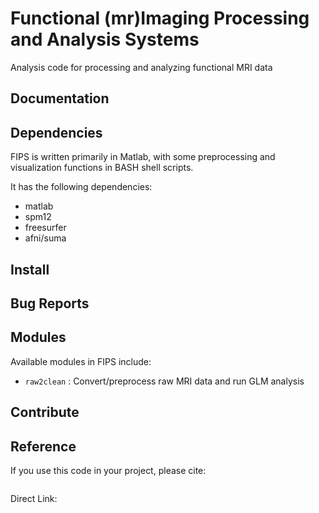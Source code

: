# Functional (mr)Imaging Processing and Analysis Systems
Analysis code for processing and analyzing functional MRI data

## Documentation


## Dependencies

FIPS is written primarily in Matlab, with some preprocessing and visualization functions in BASH shell scripts.

It has the following dependencies:
- matlab
- spm12
- freesurfer
- afni/suma

## Install


## Bug Reports


## Modules

Available modules in FIPS include:

- ```raw2clean``` : Convert/preprocess raw MRI data and run GLM analysis


## Contribute


## Reference

If you use this code in your project, please cite:

```

```

Direct Link: 
